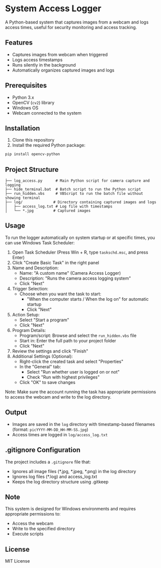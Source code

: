 # System Access Logger

A Python-based system that captures images from a webcam and logs access times, useful for security monitoring and access tracking.

## Features

- Captures images from webcam when triggered
- Logs access timestamps
- Runs silently in the background
- Automatically organizes captured images and logs

## Prerequisites

- Python 3.x
- OpenCV (`cv2`) library
- Windows OS
- Webcam connected to the system

## Installation

1. Clone this repository
2. Install the required Python package:
```bash
pip install opencv-python
```

## Project Structure

```
├── log_access.py      # Main Python script for camera capture and logging
├── hide_terminal.bat  # Batch script to run the Python script
├── run_hidden.vbs     # VBScript to run the batch file without showing terminal
├── log/              # Directory containing captured images and logs
│   ├── access_log.txt # Log file with timestamps
│   └── *.jpg         # Captured images
```

## Usage

To run the logger automatically on system startup or at specific times, you can use Windows Task Scheduler:

1. Open Task Scheduler (Press Win + R, type `taskschd.msc`, and press Enter)
2. Click "Create Basic Task" in the right panel
3. Name and Description:
   - Name: "A custom name" (Camera Access Logger)
   - Description: "Runs the camera access logging system"
   - Click "Next"
4. Trigger Selection:
   - Choose when you want the task to start:
     - "When the computer starts / When the log on" for automatic startup
     - Click "Next"
5. Action Setup:
   - Select "Start a program"
   - Click "Next"
6. Program Details:
   - Program/script: Browse and select the `run_hidden.vbs` file
   - Start in: Enter the full path to your project folder
   - Click "Next"
7. Review the settings and click "Finish"
8. Additional Settings (Optional):
   - Right-click the created task and select "Properties"
   - In the "General" tab:
     - Select "Run whether user is logged on or not"
     - Check "Run with highest privileges"
   - Click "OK" to save changes

Note: Make sure the account running the task has appropriate permissions to access the webcam and write to the log directory.

## Output

- Images are saved in the `log` directory with timestamp-based filenames (format: `picYYYY-MM-DD_HH-MM-SS.jpg`)
- Access times are logged in `log/access_log.txt`

## .gitignore Configuration

The project includes a `.gitignore` file that:
- Ignores all image files (*.jpg, *.jpeg, *.png) in the log directory
- Ignores log files (*.log) and access_log.txt
- Keeps the log directory structure using .gitkeep

## Note

This system is designed for Windows environments and requires appropriate permissions to:
- Access the webcam
- Write to the specified directory
- Execute scripts

## License

MIT License
